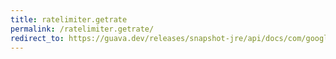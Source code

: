 ```yaml
---
title: ratelimiter.getrate
permalink: /ratelimiter.getrate/
redirect_to: https://guava.dev/releases/snapshot-jre/api/docs/com/google/common/util/concurrent/RateLimiter.html#getRate--
---
```

